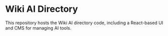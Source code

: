 # Wiki AI Directory

This repository hosts the Wiki AI directory code, including a React-based UI and CMS for managing AI tools.
